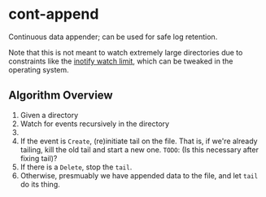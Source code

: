 # cont-append
Continuous data appender; can be used for safe log retention.

Note that this is not meant to watch extremely large directories
due to constraints like the
[inotify watch limit](https://unix.stackexchange.com/questions/13751/kernel-inotify-watch-limit-reached),
which can be tweaked in the operating system.


## Algorithm Overview

1. Given a directory
2. Watch for events recursively in the directory
3.
  1. If the event is `Create`, (re)initiate tail on the file.
     That is, if we're already tailing, kill the old tail and
     start a new one.
     `TODO`: (Is this necessary after fixing tail)?
  2. If there is a `Delete`, stop the `tail`.
  3. Otherwise, presmuably we have appended data to the file,
     and let `tail` do its thing.